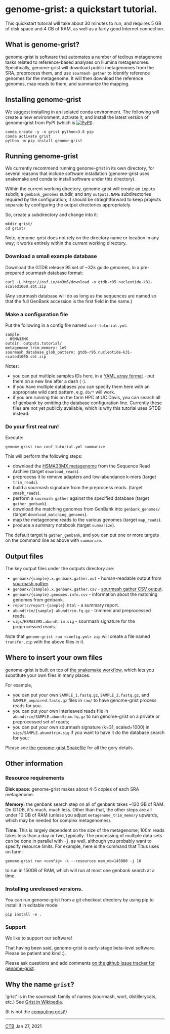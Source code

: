 # genome-grist: a quickstart tutorial.

This quickstart tutorial will take about 30 minutes to run, and
requires 5 GB of disk space and 4 GB of RAM, as well as a fairly
good Internet connection.

## What is genome-grist?

genome-grist is software that automates a number of tedious metagenome tasks related to reference-based analyses on Illumina metagenomes. Specifically, genome-grist will download public metagenomes from the SRA, preprocess them, and use `sourmash gather` to identify reference genomes for the metagenome. It will then download the reference genomes, map reads to them, and summarize the mapping.

## Installing genome-grist

We suggest installing in an isolated conda environment. The following will create a new environment, activate it, and install the latest version of genome-grist from PyPI (which is <a href="https://pypi.org/project/genome-grist/"><img alt="PyPI" src="https://badge.fury.io/py/genome-grist.svg"></a>).

```
conda create -y -n grist python=3.8 pip
conda activate grist
python -m pip install genome-grist
```
## Running genome-grist

We currently recommend running genome-grist in its own directory, for several reasons that include software installation (genome-grist uses snakemake and conda to install software under this directory).

Within the current working directory, genome-grist will create an `inputs` subdir, a `genbank_genomes` subdir, and any `outputs.NAME` subdirectories required by the configuration; it should be straightforward to keep projects separate by configuring the output directories appropriately.

So, create a subdirectory and change into it:
```shell
mkdir grist/
cd grist/
```
Note, genome-grist does not rely on the directory name or location in any way; it works entirely within the current working directory.

### Download a small example database

Download the GTDB release 95 set of ~32k guide genomes, in a pre-prepared sourmash database format:
```
curl -L https://osf.io/4n3m5/download -o gtdb-r95.nucleotide-k31-scaled1000.sbt.zip
```
(Any sourmash database will do as long as the sequences are named so that the full GenBank accession is the first field in the name.)

### Make a configuration file

Put the following in a config file named `conf-tutorial.yml`:
```
sample:
- HSMA33MX
outdir: outputs.tutorial/
metagenome_trim_memory: 1e9
sourmash_database_glob_pattern: gtdb-r95.nucleotide-k31-scaled1000.sbt.zip
```

Notes:
* you can put multiple samples IDs here, in a [YAML array format](https://www.cloudbees.com/blog/yaml-tutorial-everything-you-need-get-started/) - put them on a new line after a dash (`-`).
* if you have multiple databases you can specify them here with an appropriate wild card pattern, e.g. `db/*` will work.
* if you are running this on the farm HPC at UC Davis, you can search all of genbank by *omitting* the database configuration line. Currently these files are not yet publicly available, which is why this tutorial uses GTDB instead.

### Do your first real run!

Execute:
```
genome-grist run conf-tutorial.yml summarize
```

This will perform the following steps:
* download the [HSMA33MX metagenome](https://www.ncbi.nlm.nih.gov/sra/?term=HSMA33MX) from the Sequence Read Archive (target `download_reads`).
* preprocess it to remove adapters and low-abundance k-mers (target `trim_reads`).
* build a sourmash signature from the preprocess reads. (target `smash_reads`).
* perform a `sourmash gather` against the specified database (target `gather_genbank`).
* download the matching genomes from GenBank into `genbank_genomes/` (target `download_matching_genomes`).
* map the metagenome reads to the various genomes (target `map_reads`).
* produce a summary notebook (target `summarize`).

The default target is `gather_genbank`, and you can put one or more targets on the command line as above with `summarize`.

## Output files

The key output files under the outputs directory are:

* `genbank/{sample}.x.genbank.gather.out` - human-readable output from [sourmash gather](https://sourmash.readthedocs.io/en/latest/classifying-signatures.html).
* `genbank/{sample}.x.genbank.gather.csv` - [sourmash gather CSV output](https://sourmash.readthedocs.io/en/latest/classifying-signatures.html).
* `genbank/{sample}.genomes.info.csv` - information about the matching genomes from genbank.
* `reports/report-{sample}.html` - a summary report.
* `abundtrim/{sample}.abundtrim.fq.gz` - trimmed and preprocessed reads.
* `sigs/HSMA33MX.abundtrim.sig` - sourmash signature for the preprocessed reads.

Note that `genome-grist run <config.yml> zip` will create a file named `transfer.zip` with the above files in it.

## Where to insert your own files

genome-grist is built on top of [the snakemake workflow](https://snakemake.readthedocs.io/en/stable/), which lets you substitute your own files in many places.

For example,
* you can put your own `SAMPLE_1.fastq.gz`, `SAMPLE_2.fastq.gz`, and `SAMPLE_unpaired.fastq.gz` files in `raw/` to have genome-grist process reads for you.
* you can put your own interleaved reads file in `abundtrim/SAMPLE.abundtrim.fq.gz` to run genome-grist on a private or preprocessed set of reads;
* you can put your own sourmash signature (k=31, scaled=1000) in `sigs/SAMPLE.abundtrim.sig` if you want to have it do the database search for you;

Please see [the genome-grist Snakefile](https://github.com/dib-lab/genome-grist/blob/latest/genome_grist/conf/Snakefile) for all the gory details.

## Other information

### Resource requirements

**Disk space:** genome-grist makes about 4-5 copies of each SRA metagenome.

**Memory:** the genbank search step on all of genbank takes ~120 GB of RAM. On GTDB, it's much, much less. Other than that, the other steps are all under 10 GB of RAM (unless you adjust `metagenome_trim_memory` upwards, which may be needed for complex metagenomes).

**Time:** This is largely dependent on the size of the metagenome; 100m reads takes less than a day or two, typically. The processing of multiple data sets can be done in parallel with `-j`, as well, although you probably want to specify resource limits. For example, here is the command that Titus uses on farm:
```
genome-grist run <config> -k --resources mem_mb=145000 -j 16
```
to run in 150GB of RAM, which will run at most one genbank search at a time.

### Installing unreleased versions.

You can run genome-grist from a git checkout directory by using pip to install it in editable mode:
```
pip install -e .
```

### Support

We like to support our software!

That having been said, genome-grist is early-stage beta-level software. Please be patient and kind :).

Please ask questions and add comments [on the github issue tracker for genome-grist](https://github.com/dib-lab/genome-grist/issues).

## Why the name `grist`?

'grist' is in the sourmash family of names (sourmash, wort, distillerycats, etc.) See [Grist in Wikipedia](https://en.wikipedia.org/wiki/Grist).

(It is not the [computing grist](https://en.wikipedia.org/wiki/Grist_(computing))!)

---

[CTB](https://twitter.com/ctitusbrown/) Jan 27, 2021
